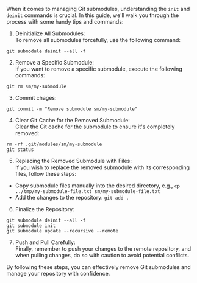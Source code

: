 When it comes to managing Git submodules, understanding the `init` and `deinit` commands is crucial. In this guide, we'll walk you through the process with some handy tips and commands:

1. Deinitialize All Submodules:  
To remove all submodules forcefully, use the following command:

`git submodule deinit --all -f`  

2. Remove a Specific Submodule:  
If you want to remove a specific submodule, execute the following commands:

`git rm sm/my-submodule`

3. Commit chages:  

`git commit -m "Remove submodule sm/my-submodule"`

4. Clear Git Cache for the Removed Submodule:  
Clear the Git cache for the submodule to ensure it's completely removed:

`rm -rf .git/modules/sm/my-submodule`  
`git status`

5. Replacing the Removed Submodule with Files:  
If you wish to replace the removed submodule with its corresponding files, follow these steps:

- Copy submodule files manually into the desired directory, e.g., `cp ../tmp/my-submodule-file.txt sm/my-submodule-file.txt`
- Add the changes to the repository: `git add .`

6. Finalize the Repository:  

`git submodule deinit --all -f`  
`git submodule init`  
`git submodule update --recursive --remote`

7. Push and Pull Carefully:  
Finally, remember to push your changes to the remote repository, and when pulling changes, do so with caution to avoid potential conflicts.

By following these steps, you can effectively remove Git submodules and manage your repository with confidence.
